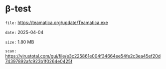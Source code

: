 β-test
=============

`file:` https://teamatica.org/update/Teamatica.exe

`date:` 2025-04-04

`size:` 1.80 MB

`scan:` https://virustotal.com/gui/file/e3c225861e004f34664ee54fe2c3ea45ef20d74397892afc923b1f0264e0425f
